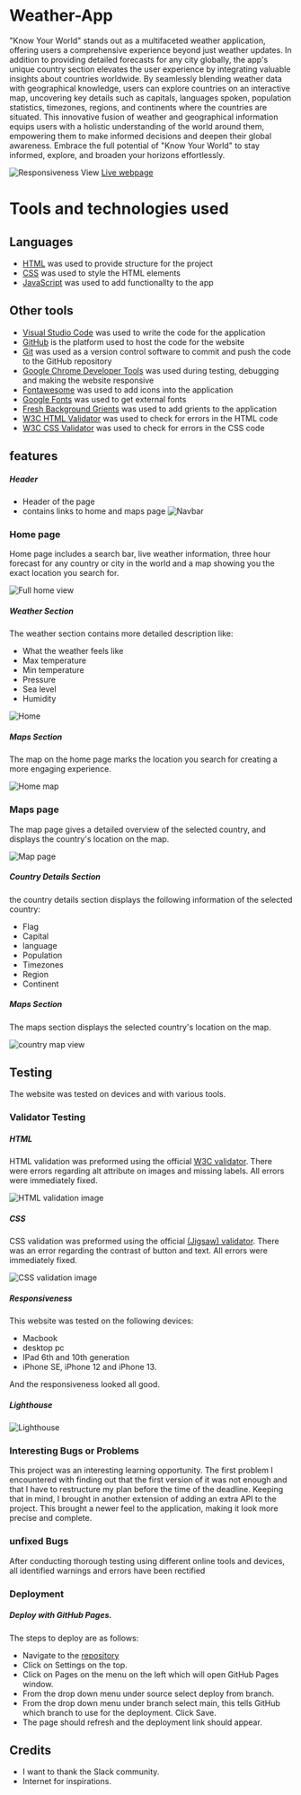 # Weather-App

<p>"Know Your World" stands out as a multifaceted weather application, offering users a comprehensive experience beyond just weather updates. In addition to providing detailed forecasts for any city globally, the app's unique country section elevates the user experience by integrating valuable insights about countries worldwide. By seamlessly blending weather data with geographical knowledge, users can explore countries on an interactive map, uncovering key details such as capitals, languages spoken, population statistics, timezones, regions, and continents where the countries are situated. This innovative fusion of weather and geographical information equips users with a holistic understanding of the world around them, empowering them to make informed decisions and deepen their global awareness. Embrace the full potential of "Know Your World" to stay informed, explore, and broaden your horizons effortlessly.</p>

![Responsiveness View](assets/images/home-responsive-view.png)
[Live webpage](https://raed-nimer.github.io/Weather-App/index.html)

# Tools and technologies used

## Languages

- [HTML](https://web.dev/learn/html/overview/) was used to provide structure for the project
- [CSS](https://developer.mozilla.org/en-US/docs/Web/CSS) was used to style the HTML elements
- [JavaScript](https://developer.mozilla.org/en-US/docs/Web/JavaScript) was used to add functionallty to the app

## Other tools

- [Visual Studio Code](https://code.visualstudio.com/) was used to write the code for the application
- [GitHub](https://github.com/) is the platform used to host the code for the website
- [Git](https://git-scm.com/) was used as a version control software to commit and push the code to the GitHub repository
- [Google Chrome Developer Tools](https://developer.chrome.com/docs/devtools/overview/) was used during testing, debugging and making the website responsive
- [Fontawesome](https://fontawesome.com/) was used to add icons into the application
- [Google Fonts](https://fontawesome.com/) was used to get external fonts
- [Fresh Background Grients](https://webgradients.com/) was used to add grients to the application
- [W3C HTML Validator](https://validator.w3.org/) was used to check for errors in the HTML code
- [W3C CSS Validator](https://jigsaw.w3.org/css-validator/) was used to check for errors in the CSS code

## features

##### Header

- Header of the page
- contains links to home and maps page
  ![Navbar](assets/images/navbar.png)

### Home page

<p>Home page includes a search bar, live weather information, three hour forecast for any country or city in the world and a map showing you the exact location you search for. </p>

![Full home view](assets/images/complete-home-view.png)

##### Weather Section

The weather section contains more detailed description like:

- What the weather feels like
- Max temperature
- Min temperature
- Pressure
- Sea level
- Humidity

![Home](assets/images/home-view.png)

##### Maps Section

<p>The map on the home page marks the location you search for creating a more engaging experience.</p>

![Home map](assets/images/home-map-view.png)

### Maps page

The map page gives a detailed overview of the selected country, and displays the country's location on the map.

![Map page](assets/images/map-page-view.png)

##### Country Details Section

the country details section displays the following information of the selected country:

- Flag
- Capital
- language
- Population
- Timezones
- Region
- Continent

##### Maps Section

<p>The maps section displays the selected country's location on the map.</p>

![country map view](assets/images/maps-page-map-view.png)

## Testing

The website was tested on devices and with various tools.

### Validator Testing

##### HTML

HTML validation was preformed using the official [W3C validator](https://validator.w3.org/nu/?doc=https%3A%2F%2Fraed-nimer.github.io%2FWeather-App%2Findex.html). There were errors regarding alt attribute on images and missing labels. All errors were immediately fixed.

![HTML validation image](assets/images/html-validation.png)

##### CSS

CSS validation was preformed using the official [(Jigsaw) validator](https://jigsaw.w3.org/css-validator/validator?uri=https%3A%2F%2Fraed-nimer.github.io%2FWeather-App%2Findex.html&profile=css3svg&usermedium=all&warning=1&vextwarning=&lang=en#warnings). There was an error regarding the contrast of button and text. All errors were immediately fixed.

![CSS validation image](assets/images/css-validator.png)

##### Responsiveness

This website was tested on the following devices:

- Macbook
- desktop pc
- IPad 6th and 10th generation
- iPhone SE, iPhone 12 and iPhone 13.

And the responsiveness looked all good.

##### Lighthouse

![Lighthouse](assets/images/lighthouse-test.png)

### Interesting Bugs or Problems

<p>
This project was an interesting learning opportunity. 
The first problem I encountered with finding out that the first version of it was not enough and that I have to restructure my plan before the time of the deadline. Keeping that in mind, I brought in another extension of adding an extra API to the project. This brought a newer feel to the application, making it look more precise and complete. 
</p>

### unfixed Bugs

<p>After conducting thorough testing using different online tools and devices, all identified warnings and errors have been rectified</p>

### Deployment

##### Deploy with GitHub Pages.

The steps to deploy are as follows:

- Navigate to the [repository](https://github.com/raed-nimer/Weather-App)
- Click on Settings on the top.
- Click on Pages on the menu on the left which will open GitHub Pages window.
- From the drop down menu under source select deploy from branch.
- From the drop down menu under branch select main, this tells GitHub which branch to use for the deployment. Click Save.
- The page should refresh and the deployment link should appear.

## Credits

- I want to thank the Slack community. 
- Internet for inspirations.